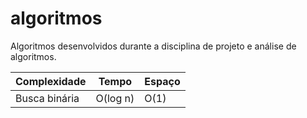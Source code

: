 # algoritmos

Algoritmos desenvolvidos durante a disciplina de projeto e análise de algoritmos.

| Complexidade  | Tempo   | Espaço |
| ------------- | ------- | ------ |
| Busca binária | O(log n)| O(1)   |


